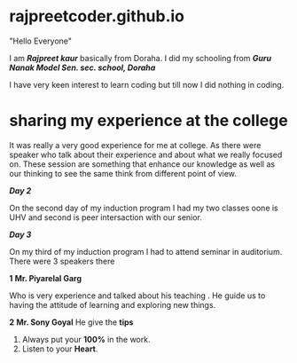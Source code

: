 # rajpreetcoder.github.io

"Hello Everyone"

I am _**Rajpreet kaur**_ basically from Doraha. I did my schooling from _**Guru Nanak Model Sen. sec. school, Doraha**_

I have very keen interest to learn coding but till now I did nothing in coding. 

# sharing my experience at the college

It was really a very good experience for me at college. As there were speaker who talk about their experience and about what we really focused on. These session are something that enhance our knowledge as well as our thinking to see the same think from different point of view. 

_**Day 2**_

On the second day of my induction program  I had my two classes oone is UHV and second is peer intersaction with our senior. 

_**Day 3**_

On my third of my induction program I had to attend seminar in auditorium. There were 3 speakers there 

**1** **Mr. Piyarelal Garg**

Who is very experience and talked about his teaching . He guide us to having the attitude of learning and exploring new things. 

**2** **Mr. Sony Goyal**
He give the **tips** 
1. Always put your **100%** in the work.
2. Listen to your **Heart**.
 
